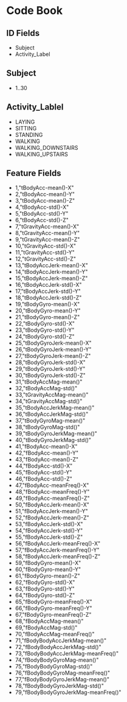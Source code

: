 # Code Book

## ID Fields
* Subject
* Activity_Label

## Subject
* 1..30

## Activity_Lablel
* LAYING
* SITTING
* STANDING
* WALKING
* WALKING_DOWNSTAIRS
* WALKING_UPSTAIRS

## Feature Fields
* 1,"tBodyAcc-mean()-X"
* 2,"tBodyAcc-mean()-Y"
* 3,"tBodyAcc-mean()-Z"
* 4,"tBodyAcc-std()-X"
* 5,"tBodyAcc-std()-Y"
* 6,"tBodyAcc-std()-Z"
* 7,"tGravityAcc-mean()-X"
* 8,"tGravityAcc-mean()-Y"
* 9,"tGravityAcc-mean()-Z"
* 10,"tGravityAcc-std()-X"
* 11,"tGravityAcc-std()-Y"
* 12,"tGravityAcc-std()-Z"
* 13,"tBodyAccJerk-mean()-X"
* 14,"tBodyAccJerk-mean()-Y"
* 15,"tBodyAccJerk-mean()-Z"
* 16,"tBodyAccJerk-std()-X"
* 17,"tBodyAccJerk-std()-Y"
* 18,"tBodyAccJerk-std()-Z"
* 19,"tBodyGyro-mean()-X"
* 20,"tBodyGyro-mean()-Y"
* 21,"tBodyGyro-mean()-Z"
* 22,"tBodyGyro-std()-X"
* 23,"tBodyGyro-std()-Y"
* 24,"tBodyGyro-std()-Z"
* 25,"tBodyGyroJerk-mean()-X"
* 26,"tBodyGyroJerk-mean()-Y"
* 27,"tBodyGyroJerk-mean()-Z"
* 28,"tBodyGyroJerk-std()-X"
* 29,"tBodyGyroJerk-std()-Y"
* 30,"tBodyGyroJerk-std()-Z"
* 31,"tBodyAccMag-mean()"
* 32,"tBodyAccMag-std()"
* 33,"tGravityAccMag-mean()"
* 34,"tGravityAccMag-std()"
* 35,"tBodyAccJerkMag-mean()"
* 36,"tBodyAccJerkMag-std()"
* 37,"tBodyGyroMag-mean()"
* 38,"tBodyGyroMag-std()"
* 39,"tBodyGyroJerkMag-mean()"
* 40,"tBodyGyroJerkMag-std()"
* 41,"fBodyAcc-mean()-X"
* 42,"fBodyAcc-mean()-Y"
* 43,"fBodyAcc-mean()-Z"
* 44,"fBodyAcc-std()-X"
* 45,"fBodyAcc-std()-Y"
* 46,"fBodyAcc-std()-Z"
* 47,"fBodyAcc-meanFreq()-X"
* 48,"fBodyAcc-meanFreq()-Y"
* 49,"fBodyAcc-meanFreq()-Z"
* 50,"fBodyAccJerk-mean()-X"
* 51,"fBodyAccJerk-mean()-Y"
* 52,"fBodyAccJerk-mean()-Z"
* 53,"fBodyAccJerk-std()-X"
* 54,"fBodyAccJerk-std()-Y"
* 55,"fBodyAccJerk-std()-Z"
* 56,"fBodyAccJerk-meanFreq()-X"
* 57,"fBodyAccJerk-meanFreq()-Y"
* 58,"fBodyAccJerk-meanFreq()-Z"
* 59,"fBodyGyro-mean()-X"
* 60,"fBodyGyro-mean()-Y"
* 61,"fBodyGyro-mean()-Z"
* 62,"fBodyGyro-std()-X"
* 63,"fBodyGyro-std()-Y"
* 64,"fBodyGyro-std()-Z"
* 65,"fBodyGyro-meanFreq()-X"
* 66,"fBodyGyro-meanFreq()-Y"
* 67,"fBodyGyro-meanFreq()-Z"
* 68,"fBodyAccMag-mean()"
* 69,"fBodyAccMag-std()"
* 70,"fBodyAccMag-meanFreq()"
* 71,"fBodyBodyAccJerkMag-mean()"
* 72,"fBodyBodyAccJerkMag-std()"
* 73,"fBodyBodyAccJerkMag-meanFreq()"
* 74,"fBodyBodyGyroMag-mean()"
* 75,"fBodyBodyGyroMag-std()"
* 76,"fBodyBodyGyroMag-meanFreq()"
* 77,"fBodyBodyGyroJerkMag-mean()"
* 78,"fBodyBodyGyroJerkMag-std()"
* 79,"fBodyBodyGyroJerkMag-meanFreq()"
